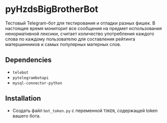 # pyHzdsBigBrotherBot
Тестовый Telegram-бот для тестирования и отладки разных фишек.
В настоящее время мониторит все сообщения на предмет
использования ненормативной лексики, считает количество
употребления каждого слова по каждому пользователю для составления
рейтинга матершинников и самых популярных матерных слов.

## Dependencies
- `telebot`
- `pytelegrambotapi`
- `mysql-connector-python`

## Installation
- Создать файл `bot_token.py` с переменной `TOKEN`, содержащей
token вашего бота.